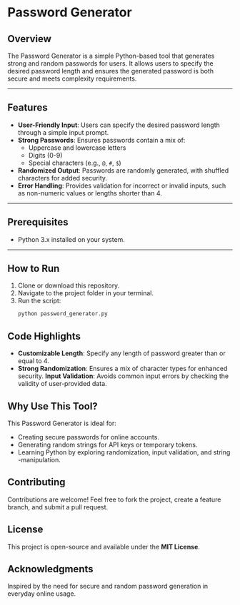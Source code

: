 # Password Generator

## Overview
The Password Generator is a simple Python-based tool that generates strong and random passwords for users. It allows users to specify the desired password length and ensures the generated password is both secure and meets complexity requirements.

---

## Features
- **User-Friendly Input**: Users can specify the desired password length through a simple input prompt.
- **Strong Passwords**: Ensures passwords contain a mix of:
  - Uppercase and lowercase letters
  - Digits (0-9)
  - Special characters (e.g., `@`, `#`, `$`)
- **Randomized Output**: Passwords are randomly generated, with shuffled characters for added security.
- **Error Handling**: Provides validation for incorrect or invalid inputs, such as non-numeric values or lengths shorter than 4.

---

## Prerequisites
- Python 3.x installed on your system.

---

## How to Run
1. Clone or download this repository.
2. Navigate to the project folder in your terminal.
3. Run the script:
   ```bash
   python password_generator.py

## Code Highlights
- **Customizable Length**: Specify any length of password greater than or equal to 4.
- **Strong Randomization**: Ensures a mix of character types for enhanced security.
**Input Validation**: Avoids common input errors by checking the validity of user-provided data.

## Why Use This Tool?
This Password Generator is ideal for:

- Creating secure passwords for online accounts.
- Generating random strings for API keys or temporary tokens.
- Learning Python by exploring randomization, input validation, and string -manipulation.

## Contributing
Contributions are welcome! Feel free to fork the project, create a feature branch, and submit a pull request.

## License
This project is open-source and available under the **MIT License**.

## Acknowledgments
Inspired by the need for secure and random password generation in everyday online usage.
